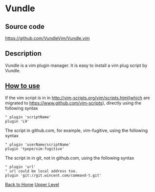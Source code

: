 # Vundle
## Source code
https://github.com/VundleVim/Vundle.vim
## Description
Vundle is a vim plugin manager. It is easy to install a vim plug script by Vundle.
## [How to use](https://github.com/VundleVim/Vundle.vim)
If the vim script is in in http://vim-scripts.org/vim/scripts.html(which are migrated to https://www.github.com/vim-scripts), directly using the following syntax
````
" plugin 'scriptName'
plugin 'L9'
````
The script in github.com, for example, vim-fugitive, using the following syntax
````
" plugin 'userName/scriptName'
plugin 'tpope/vim-fugitive'
````
The script in in git, not in github.com, using the following syntax
````
" plugin 'url'
" url could be local address too.
plugin 'git://git.wincent.com/command-t.git'
````
[Back to Home](https://husthed.github.io) [Upper Level](/Vim/vim)
